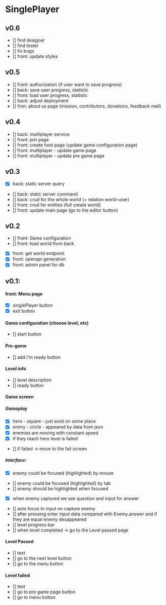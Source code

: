 # SinglePlayer

## v0.6
* [] find designer
* [] find tester
* [] fix bugs
* [] front: update styles

## v0.5
* [] front: authorization (if user want to save progress)
* [] back: save user progress, statistic
* [] front: load user progress, statistic
* [] back: adjust deployment
* [] fron: about us page (mission, contributors, donations, feedback mail)

## v0.4
* [] back: multiplayer service
* [] front: join page
* [] front: create host page (update game configuration page)
* [] front: multiplayer - update game page
* [] front: multiplayer - update pre game page

## v0.3
* [x] back: static server query
* [] back: static server command
* [] back: crud for the whole world (+ relation world-user)
* [] front: crud for entities (full create world)
* [] front: update main page (go to the editor button)

## v0.2
* [] front: Game configuration
* [] front: load world from back
* [x] front: get world endpoint 
* [x] front: openapi generation
* [x] front: admin panel for db

## v0.1:
#### front: Menu page
* [x] singlePlayer button
* [x] exit button
#### Game configuration (choose level, etc)
* [] start button 
#### Pre-game
* [] add I'm ready button
#### Level info
* [] level description
* [] ready button
#### Game screen
##### Gameplay
* [x] hero - square - just exist on some place
* [x] enimy - circle - appeared by data from json
* [x] enemies are moving with constant speed
* [x] if they reach hero level is failed
* [] if failed -> move to the fail screen
##### Interface:
* [x] enemy could be focused (highlighted) by mouse
* [] enemy could be focused (highlighted) by tab
* [] enemy should be highlighted when focused
* [x] when enemy captured we see question and input for answer
* [] auto focus to input on capture enemy
* [] after pressing enter input data compared with Enemy.answer and if they are equal enemy desappeared
* [] level progress bar
* [] when level completed -> go to the Level passed page
#### Level Passed
* [] text
* [] go to the next level button
* [] go to the menu button
#### Level failed
* [] text
* [] go to pre game page button
* [] go to menu button
